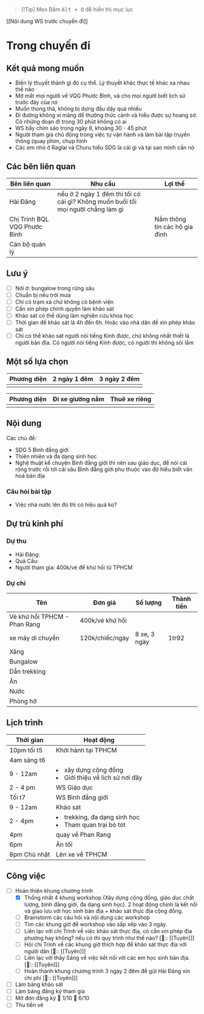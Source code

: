 > [!Tip] Mẹo
> Bấm <kbd>Alt + O</kbd> để hiển thị mục lục

[[Nội dung WS trước chuyến đi]]
# Trong chuyến đi
## Kết quả mong muốn
- Biến lý thuyết thành gì đó cụ thể. Lý thuyết khác thực tế khác xa nhau thế nào
- Mở mắt mọi người về VQG Phước Bình, và cho mọi người biết lịch sử trước đây của nó
- Muốn thong thả, không bị dựng đầu dậy quá nhiều
- Đi đường không xi măng để thưởng thức cảnh và hiểu được sự hoang sơ. Có những đoạn đi trong  30 phút không có ai
- WS bầy chim sáo trong ngày 8, khoảng 30 - 45 phút
- Người tham gia chủ động trong việc tự vận hành và làm bài tập truyền thông (quay phim, chụp hình
- Các em nhỏ ở Raglai và Churu hiểu SDG là cái gì và tại sao mình cần nó

## Các bên liên quan
| Bên liên quan                | Nhu cầu                                                                                                                                                                                                                                                                                                                                                             | Lợi thế                       |
| ---------------------------- | ------------------------------------------------------------------------------------------------------------------------------------------------------------------------------------------------------------------------------------------------------------------------------------------------------------------------------------------------------------------- | ----------------------------- |
| Hải Đăng                     | nếu ở 2 ngày 1 đêm thì tối có cái gì? Không muốn buổi tối mọi người chẳng làm gì                                                                                                                                                                                                                                                                                    |                               |
| Chị Trinh BQL VQG Phước Bình |                                                                                                                                                                                                                                                                                                                                                                     | Nắm thông tin các hộ gia đình |
| Cán bộ quản lý               |                                                                                                                                                                                                                                                                                                                                                                     |                               |

## Lưu ý
- [ ] Nơi ở: bungalow trong rừng sâu
- [ ] Chuẩn bị nếu trời mưa
- [ ] Chỉ có trạm xá chứ không có bệnh viện
- [ ] Cần xin phép chính quyền làm khảo sát
- [ ] Khảo sát có thể dùng làm nghiên cứu khoa học
- [ ] Thời gian để khảo sát là 4h đến 6h. Hoặc vào nhà dân để xin phép khảo sát
- [ ] Chỉ có thể khảo sát người nói tiếng Kinh được, chứ không nhất thiết là người bản địa. Có người nói tiếng Kinh được, có người thì không sỏi lắm

## Một số lựa chọn
| Phương diện | 2 ngày 1 đêm | 3 ngày 2 đêm |
| ----------- | ------------ | ------------ |
|             |              |              |

| Phương diện | Đi xe giường nằm | Thuê xe riêng |
| ----------- | ---------------- | ------------- |
|             |                  |               |

## Nội dung
Các chủ đề:
- SDG 5 Bình đẳng giới
- Thiên nhiên và đa dạng sinh học
- Nghệ thuật kể chuyện
Bình đẳng giới thì nên sau giáo dục, để nói cái rộng trước rồi tới cái sâu
Bình đẳng giới phụ thuộc vào độ hiểu biết văn hoá bản địa

### Câu hỏi bài tập
- Việc nhà nước lên đó thì có hiệu quả ko?

## Dự trù kinh phí
### Dự thu
- Hải Đăng:
- Quả Cầu:
- Người tham gia: 400k/vé để khứ hồi từ TPHCM
### Dự chi
| Tên                          | Đơn giá         | Số lượng     | Thành tiền |
| ---------------------------- | --------------- | ------------ | ---------- |
| Vé khứ hồi TPHCM - Phan Rang | 400k/vé khứ hồi |              |            |
| xe máy di chuyển             | 120k/chiếc/ngày | 8 xe, 3 ngày | 1tr92      |
| Xăng                         |                 |              |            |
| Bungalow                     |                 |              |            |
| Dẫn trekking                 |                 |              |            |
| Ăn                           |                 |              |            |
| Nước                         |                 |              |            |
| Phòng hờ                     |                 |              |            |
## Lịch trình
| Thời gian    | Hoạt động                                                         |
| ------------ | ----------------------------------------------------------------- |
| 10pm tối t5  | Khởi hành tại TPHCM                                               |
| 4am sáng t6  |                                                                   |
| 9 - 12am     | <li>xây dựng cộng đồng</li><li>Giới thiệu về lích sử nơi đây</li> |
| 2 - 4 pm     | WS Giáo dục                                                       |
| Tối t7       | WS Bình đẳng giới                                                 |
| 9 - 12am     | Khảo sát                                                          |
| 2 - 4pm      | <li>trekking, đa dạng sinh học</li><li>Tham quan trại bò tót</li> |
| 4pm          | quay về Phan Rang                                                 |
| 6pm          | Ăn tối                                                            |
| 8pm Chủ nhật | Lên xe về TPHCM                                                   |

## Công việc
- [ ] Hoàn thiện khung chương trình
	- [x] Thống nhất 4 khung workshop (Xây dựng cộng đồng, giáo dục chất lượng, bình đẳng giới, đa dạng sinh học). 2 hoạt động chính là kết nối và giao lưu với học sinh bản địa + khảo sát thực địa cộng đồng.
	- [ ] Brainstorm các câu hỏi và nội dung các workshop 
	- [ ] Tìm các khung giờ để workshop vào sắp xếp vào 3 ngày.
	- [ ] Liên lạc với chị Trinh về việc khảo sát thực địa, có cần xin phép địa phương hay không? nếu có thì quy trình như thế nào? [👤:: [[Tuyên]]]
	- [ ] Hỏi chị Trinh về các khung giờ thích hợp để khảo sát thực địa với người dân [👤:: [[Tuyên]]]
	- [ ] Liên lạc với thầy Sáng về việc kết nối với các em học sinh bản địa.[👤:: [[Tuyên]]]
	- [ ] Hoàn thành khung chương trình 3 ngày 2 đêm để gửi Hải Đăng xin chi phí [👤:: [[Tuyên]]] 
- [ ] Làm bảng khảo sát
- [ ] Làm bảng đăng ký tham gia
- [ ] Mở đơn đăng ký 🛫 1/10 📅 6/10
- [ ] Thu tiền vé